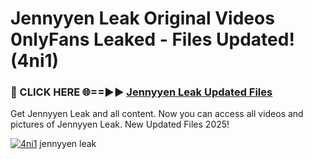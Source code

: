 # Jennyyen Leak Original Videos 0nlyFans Leaked - Files Updated! (4ni1)

<h3>🔴 CLICK HERE 🌐==►► <a href="https://best4dudes.click/HH4t6V" rel="nofollow">Jennyyen Leak Updated Files</a></h3>

Get Jennyyen Leak and all content. Now you can access all videos and pictures of Jennyyen Leak. New Updated Files 2025!

[![4ni1](https://github.com/user-attachments/assets/8c521d6e-e6e3-4a75-9320-d58ab9d79d5b)](https://best4dudes.click/HH4t6V)
jennyyen leak